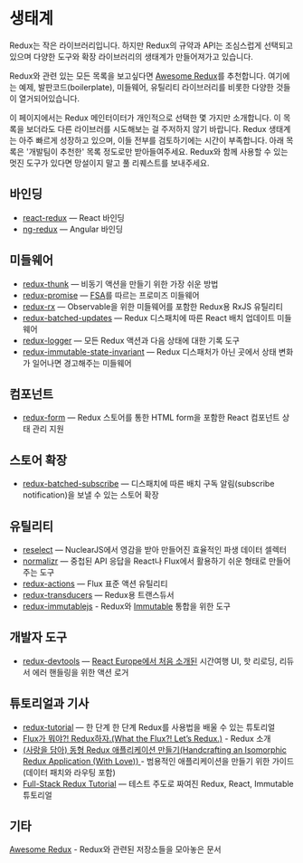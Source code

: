 # 생태계

Redux는 작은 라이브러리입니다. 하지만 Redux의 규약과 API는 조심스럽게 선택되고 있으며 다양한 도구와 확장 라이브러리의 생태계가 만들어져가고 있습니다.

Redux와 관련 있는 모든 목록을 보고싶다면 [Awesome Redux](https://github.com/xgrommx/awesome-redux)를 추천합니다. 여기에는 예제, 발판코드(boilerplate), 미들웨어, 유틸리티 라이브러리를 비롯한 다양한 것들이 열거되어있습니다.

이 페이지에서는 Redux 메인터이터가 개인적으로 선택한 몇 가지만 소개합니다. 이 목록을 보더라도 다른 라이브러를 시도해보는 걸 주저하지 않기 바랍니다. Redux 생태계는 아주 빠르게 성장하고 있으며, 이들 전부를 검토하기에는 시간이 부족합니다. 아래 목록은 '개발팀이 추천한' 목록 정도로만 받아들여주세요. Redux와 함께 사용할 수 있는 멋진 도구가 있다면 망설이지 말고 풀 리퀘스트를 보내주세요.

## 바인딩

* [react-redux](https://github.com/gaearon/react-redux) — React 바인딩
* [ng-redux](https://github.com/wbuchwalter/ng-redux) — Angular 바인딩

## 미들웨어

* [redux-thunk](http://github.com/gaearon/redux-thunk) — 비동기 액션을 만들기 위한 가장 쉬운 방법
* [redux-promise](https://github.com/acdlite/redux-promise) — [FSA](https://github.com/acdlite/flux-standard-action)를 따르는 프로미즈 미들웨어
* [redux-rx](https://github.com/acdlite/redux-rx) — Observable을 위한 미들웨어를 포함한 Redux용 RxJS 유틸리티
* [redux-batched-updates](https://github.com/acdlite/redux-batched-updates) —
 Redux 디스패치에 따른 React 배치 업데이트 미들웨어
* [redux-logger](https://github.com/fcomb/redux-logger) — 모든 Redux 액션과 다음 상태에 대한 기록 도구
* [redux-immutable-state-invariant](https://github.com/leoasis/redux-immutable-state-invariant) — Redux 디스패처가 아닌 곳에서 상태 변화가 일어나면 경고해주는 미들웨어


## 컴포넌트

* [redux-form](https://github.com/erikras/redux-form) — Redux 스토어를 통한 HTML form을 포함한 React 컴포넌트 상태 관리 지원

## 스토어 확장

* [redux-batched-subscribe](https://github.com/tappleby/redux-batched-subscribe) — 디스패치에 따른 배치 구독 알림(subscribe notification)을 보낼 수 있는 스토어 확장

## 유틸리티

* [reselect](https://github.com/faassen/reselect) — NuclearJS에서 영감을 받아 만들어진 효율적인 파생 데이터 셀렉터
* [normalizr](https://github.com/gaearon/normalizr) — 중첩된 API 응답을 React나 Flux에서 활용하기 쉬운 형태로 만들어주는 도구
* [redux-actions](https://github.com/acdlite/redux-actions) — Flux 표준 액션 유틸리티
* [redux-transducers](https://github.com/acdlite/redux-transducers) — Redux용 트랜스듀서
* [redux-immutablejs](https://github.com/indexiatech/redux-immutablejs) -  Redux와 [Immutable](https://github.com/facebook/immutable-js/) 통합을 위한 도구


## 개발자 도구

* [redux-devtools](http://github.com/gaearon/redux-devtools) — [React Europe에서 처음 소개된](https://www.youtube.com/watch?v=xsSnOQynTHs) 시간여행 UI, 핫 리로딩, 리듀서 에러 핸들링을 위한 액션 로거

## 튜토리얼과 기사

* [redux-tutorial](https://github.com/happypoulp/redux-tutorial) — 한 단계 한 단계 Redux를 사용법을 배울 수 있는 튜토리얼
* [Flux가 뭐야?! Redux하자.(What the Flux?! Let’s Redux.)](https://blog.andyet.com/2015/08/06/what-the-flux-lets-redux) - Redux 소개
* [(사랑을 담아) 동형 Redux 애플리케이션 만들기(Handcrafting an Isomorphic Redux Application (With Love))
](https://medium.com/@bananaoomarang/handcrafting-an-isomorphic-redux-application-with-love-40ada4468af4) - 범용적인 애플리케이션을 만들기 위한 가이드(데이터 패치와 라우팅 포함)
* [Full-Stack Redux Tutorial](http://teropa.info/blog/2015/09/10/full-stack-redux-tutorial.html) — 테스트 주도로 짜여진 Redux, React, Immutable 튜토리얼

## 기타

[Awesome Redux](https://github.com/xgrommx/awesome-redux) - Redux와 관련된 저장소들을 모아놓은 문서
